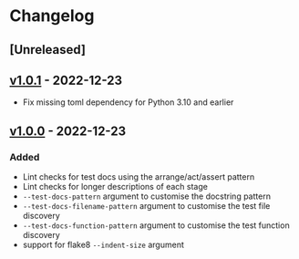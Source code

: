 # Changelog

## [Unreleased]

## [v1.0.1] - 2022-12-23

- Fix missing toml dependency for Python 3.10 and earlier

## [v1.0.0] - 2022-12-23

### Added

- Lint checks for test docs using the arrange/act/assert pattern
- Lint checks for longer descriptions of each stage
- `--test-docs-pattern` argument to customise the docstring pattern
- `--test-docs-filename-pattern` argument to customise the test file discovery
- `--test-docs-function-pattern` argument to customise the test function
  discovery
- support for flake8 `--indent-size` argument

[//]: # "Release links"
[v1.0.0]: https://github.com/jdkandersson/flake8-test-docs/releases/v1.0.0
[v1.0.1]: https://github.com/jdkandersson/flake8-test-docs/releases/v1.0.1
